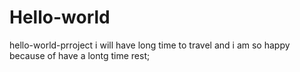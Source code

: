 # Hello-world
hello-world-prroject
i will have long time to travel and i am so happy because of have a lontg time rest;
